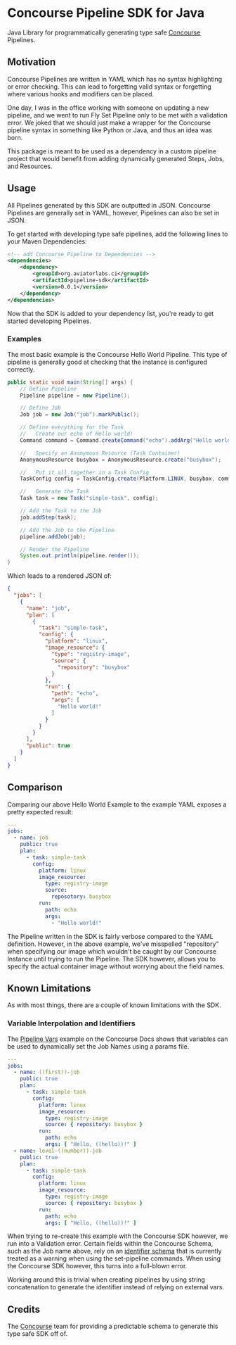 # Concourse Pipeline SDK for Java

Java Library for programmatically generating type safe [Concourse](https://concourse-ci.org) Pipelines.

## Motivation

Concourse Pipelines are written in YAML which has no syntax highlighting or error checking. This can lead to forgetting
valid syntax or forgetting where various hooks and modifiers can be placed.

One day, I was in the office working with someone on updating a new pipeline, and we went to run Fly Set Pipeline only
to be met with a validation error. We joked that we should just make a wrapper for the Concourse pipeline syntax in
something like Python or Java, and thus an idea was born.

This package is meant to be used as a dependency in a custom pipeline project that would benefit from adding dynamically
generated Steps, Jobs, and Resources.

## Usage

All Pipelines generated by this SDK are outputted in JSON. Concourse Pipelines are generally set in YAML, however,
Pipelines can also be set in JSON.

To get started with developing type safe pipelines, add the following lines to your Maven Dependencies:

```xml
<!-- add Concourse Pipeline to Dependencies -->
<dependencies>
    <dependency>
        <groupId>org.aviatorlabs.ci</groupId>
        <artifactId>pipeline-sdk</artifactId>
        <version>0.0.1</version>
    </dependency>
</dependencies>
```

Now that the SDK is added to your dependency list, you're ready to get started developing Pipelines.

### Examples

The most basic example is the Concourse Hello World Pipeline. This type of pipeline is generally good at checking that
the instance is configured correctly.

```java
public static void main(String[] args) {
    // Define Pipeline
    Pipeline pipeline = new Pipeline();

    // Define Job
    Job job = new Job("job").markPublic();

    // Define everything for the Task
    //   Create our echo of Hello world!
    Command command = Command.createCommand("echo").addArg("Hello world!");

    //   Specify an Anonymous Resource (Task Container)
    AnonymousResource busybox = AnonymousResource.create("busybox");

    //   Put it all together in a Task Config
    TaskConfig config = TaskConfig.create(Platform.LINUX, busybox, command);

    //   Generate the Task
    Task task = new Task("simple-task", config);

    // Add the Task to the Job
    job.addStep(task);

    // Add the Job to the Pipeline
    pipeline.addJob(job);

    // Render the Pipeline
    System.out.println(pipeline.render());
}
```

Which leads to a rendered JSON of:

```json
{
  "jobs": [
    {
      "name": "job",
      "plan": [
        {
          "task": "simple-task",
          "config": {
            "platform": "linux",
            "image_resource": {
              "type": "registry-image",
              "source": {
                "repository": "busybox"
              }
            },
            "run": {
              "path": "echo",
              "args": [
                "Hello world!"
              ]
            }
          }
        }
      ],
      "public": true
    }
  ]
}
```

## Comparison

Comparing our above Hello World Example to the example YAML exposes a pretty expected result:

```yaml
---
jobs:
  - name: job
    public: true
    plan:
      - task: simple-task
        config:
          platform: linux
          image_resource:
            type: registry-image
            source:
              reposotory: busybox
          run:
            path: echo
            args:
              - "Hello world!"
```

The Pipeline written in the SDK is fairly verbose compared to the YAML definition. However, in the above example,
we've misspelled "repository" when specifying our image which wouldn't be caught by our Concourse Instance until
trying to run the Pipeline. The SDK however, allows you to specify the actual container image without worrying about
the field names.

## Known Limitations

As with most things, there are a couple of known limitations with the SDK.

### Variable Interpolation and Identifiers

The [Pipeline Vars](https://concourse-ci.org/pipeline-vars-example.html) example on the Concourse Docs shows that
variables can be used to dynamically set the Job Names using a params file.

```yaml
---
jobs:
  - name: ((first))-job
    public: true
    plan:
      - task: simple-task
        config:
          platform: linux
          image_resource:
            type: registry-image
            source: { repository: busybox }
          run:
            path: echo
            args: [ "Hello, ((hello))!" ]
  - name: level-((number))-job
    public: true
    plan:
      - task: simple-task
        config:
          platform: linux
          image_resource:
            type: registry-image
            source: { repository: busybox }
          run:
            path: echo
            args: [ "Hello, ((hello))!" ]
```

When trying to re-create this example with the Concourse SDK however, we run into a Validation error. Certain fields
within the Concourse Schema, such as the Job name above, rely on
an [identifier schema](https://concourse-ci.org/config-basics.html#schema.identifier) that is currently treated as a
warning when using the set-pipeline commands. When using the Concourse SDK however, this turns into a full-blown error.

Working around this is trivial when creating pipelines by using string concatenation to generate the identifier instead
of relying on external vars.

## Credits

The [Concourse](https://concourse-ci.org) team for providing a predictable schema to generate this type safe SDK off of.